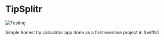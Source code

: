 # TipSplitr

![Testing](https://github.com/cdisdero/TipSplitr/workflows/Testing/badge.svg)

Simple honest tip calculator app done as a first exercise project in SwiftUI
